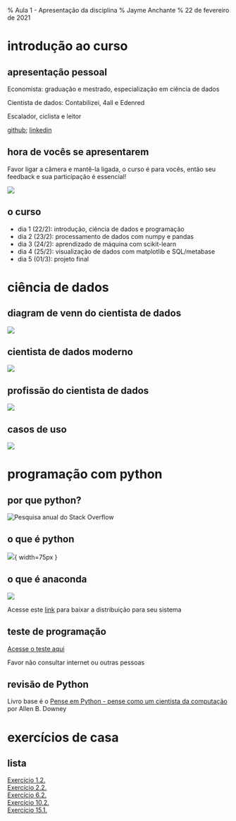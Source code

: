 % Aula 1 - Apresentação da disciplina
% Jayme Anchante
% 22 de fevereiro de 2021

# introdução ao curso

## apresentação pessoal

Economista: graduação e mestrado, especialização em ciência de dados

Cientista de dados: Contabilizei, 4all e Edenred

Escalador, ciclista e leitor

[github](https://github.com/jaymeanchante); [linkedin](https://linkedin.com/in/jaymeanchante)

## hora de vocês se apresentarem

Favor ligar a câmera e mantê-la ligada, o curso é para vocês, então seu feedback e sua participação é essencial!

![](images/class_1/students.jpg)

[comment]: # (source: https://studyinthestates.dhs.gov/sites/default/files/styles/blog_image/public/photodune-430950-students-in-a-classroom-m_0.jpg)

## o curso

* dia 1 (22/2): introdução, ciência de dados e programação
* dia 2 (23/2): processamento de dados com numpy e pandas
* dia 3 (24/2): aprendizado de máquina com scikit-learn
* dia 4 (25/2): visualização de dados com matplotlib e SQL/metabase
* dia 5 (01/3): projeto final

# ciência de dados

## diagram de venn do cientista de dados

![](images/class_1/ds_venn.png)

[comment]: # (source: http://2s7gjr373w3x22jf92z99mgm5w.wpengine.netdna-cdn.com/wp-content/uploads/2016/01/data-science-venn-diagram.png)

## cientista de dados moderno

![](images/class_1/modern_ds.png)

[comment]: # (source: https://www.gettingsmart.com/wp-content/uploads/2015/12/mds.png)

## profissão do cientista de dados

![](images/class_1/ds_sexy.png)

[comment]: # (source: http://chiefmartec.com/wp-content/uploads/2014/08/sexy_data_scientist.png)

## casos de uso

![](images/class_1/ds_usecases.jpg)

[comment]: # (source: https://d2h0cx97tjks2p.cloudfront.net/blogs/wp-content/uploads/sites/2/2019/04/data-science-use-cases.jpg)

# programação com python

## por que python?

![Pesquisa anual do Stack Overflow](images/class_1/sof_skills.png)

[comment]: # (source: https://www.andreykurenkov.com/writing/images/2016-2-12-fun-visualizations-of-stackoverflow/14-occ_lang_rB.png)

## o que é python

![](images/class_1/python_logo.png){ width=75px }

[comment]: # (source: https://upload.wikimedia.org/wikipedia/commons/thumb/c/c3/Python-logo-notext.svg/1200px-Python-logo-notext.svg.png)

## o que é anaconda

![](images/class_1/anaconda_logo.png)

[comment]: # (source: https://upload.wikimedia.org/wikipedia/en/thumb/c/cd/Anaconda_Logo.png/200px-Anaconda_Logo.png)

Acesse este [link](https://www.anaconda.com/products/individual) para baixar a distribuição para seu sistema

## teste de programação

[Acesse o teste aqui](https://forms.gle/ebjoJp29LyCaFCEj7)

Favor não consultar internet ou outras pessoas

## revisão de Python

Livro base é o [Pense em Python - pense como um cientista da computação](https://penseallen.github.io/PensePython2e/) por Allen B. Downey

# exercícios de casa

## lista

[Exercício 1.2.](https://penseallen.github.io/PensePython2e/01-jornada.html)  
[Exercício 2.2.](https://penseallen.github.io/PensePython2e/02-vars-expr-instr.html)  
[Exercício 6.2.](https://penseallen.github.io/PensePython2e/06-funcoes-result.html)  
[Exercício 10.2.](https://penseallen.github.io/PensePython2e/10-listas.html)  
[Exercício 15.1.](https://penseallen.github.io/PensePython2e/15-classes-objetos.html)  